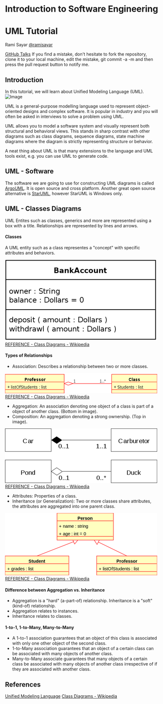 # Introduction to Software Engineering
# UML Tutorial

Rami Sayar [@ramisayar](http://twitter/ramisayar)

[GitHub Talks](github.com/sayar/talks) If you find a mistake, don't hesitate to fork the repository, clone it to your local machine, edit the mistake, git commit -a -m and then press the pull request button to notify me.

## Introduction

In this tutorial, we will learn about Unified Modeling Language (UML). 
![Image](http://upload.wikimedia.org/wikipedia/en/thumb/2/2d/UML_logo.gif/220px-UML_logo.gif)

UML is a general-purpose modelling language used to represent object-oriented designs and complex software. It is popular in industry and you will often be asked in interviews to solve a problem using UML.

UML allows you to model a software system and visually represent both structural and behavioral views. This stands in sharp contrast with other diagrams such as class diagrams, sequence diagrams, state machine diagrams where the diagram is strictly representing structure or behavior.

A neat thing about UML is that many extensions to the language and UML tools exist, e.g. you can use UML to generate code.

## UML - Software

The software we are going to use for constructing UML diagrams is called [ArgoUML](http://argouml.tigris.org/). It is open source and cross platform. Another great open source alternative is [StarUML](http://staruml.sourceforge.net/en/), however StarUML is Windows only.

## UML - Classes Diagrams

UML Entites such as classes, generics and more are represented using a box with a title. Relationships are represented by lines and arrows.

#### Classes

A UML entity such as a class representes a "concept" with specific attributes and behaviors.

![Image](500px-BankAccount1.svg.png)
[REFERENCE - Class Diagrams - Wikipedia](http://en.wikipedia.org/wiki/Class_diagram)

#### Types of Relationships

* Association: Describes a relationship between two or more classes. 

![Image](500px-KP-UML-Aggregation-20060420.svg.png)
[REFERENCE - Class Diagrams - Wikipedia](http://en.wikipedia.org/wiki/Class_diagram)

* Aggregation: An association denoting one object of a class is part of a object of another class. (Bottom in image).
* Composition: An aggregation denoting a strong ownership. (Top in image).

![Image](500px-AggregationAndComposition.svg.png)
[REFERENCE - Class Diagrams - Wikipedia](http://en.wikipedia.org/wiki/Class_diagram)

* Attributes: Properties of a class.
* Inheritance (or Generalization): Two or more classes share attributes, the attributes are aggregated into one parent class. 

![Image](KP-UML-Generalization-20060325.svg.png)
[REFERENCE - Class Diagrams - Wikipedia](http://en.wikipedia.org/wiki/Class_diagram)

#### Difference between Aggregation vs. Inheritance

* Aggregation is a "hard" (a-part-of) relationship. Inheritance is a "soft" (kind-of) relationship.
* Aggregation relates to instances.
* Inheritance relates to classes.

#### 1-to-1, 1-to-Many, Many-to-Many

* A 1-to-1 association guarantees that an object of this class is associated with only one other object of the second class. 
* 1-to-Many association guarantees that an object of a certain class can be associated with many objects of another class.
* Many-to-Many associate guarantees that many objects of a certain class be associated with many objects of another class irrespective of if they are associated with another class.

## References

[Unified Modeling Language](http://en.wikipedia.org/wiki/Unified_Modeling_Language)
[Class Diagrams - Wikipedia](http://en.wikipedia.org/wiki/Class_diagram)


